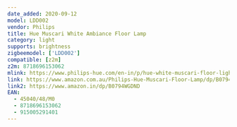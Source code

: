 ```yaml
---
date_added: 2020-09-12
model: LDD002
vendor: Philips
title: Hue Muscari White Ambiance Floor Lamp
category: light
supports: brightness
zigbeemodel: ['LDD002']
compatible: [z2m]
z2m: 8718696153062
mlink: https://www.philips-hue.com/en-in/p/hue-white-muscari-floor-light/4504048M0
link: https://www.amazon.com.au/Philips-Hue-Muscari-Floor-Lamp/dp/B0794WGDND/
link2: https://www.amazon.in/dp/B0794WGDND
EAN:
  - 45040/48/M0
  - 8718696153062
  - 915005291401
---
```

